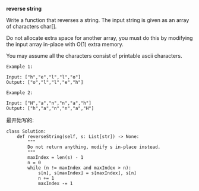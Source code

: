 **reverse string**

Write a function that reverses a string. The input string is given as an array of characters char[].

Do not allocate extra space for another array, you must do this by modifying the input array in-place with O(1) extra memory.

You may assume all the characters consist of printable ascii characters.

```
Example 1:

Input: ["h","e","l","l","o"]
Output: ["o","l","l","e","h"]

Example 2:

Input: ["H","a","n","n","a","h"]
Output: ["h","a","n","n","a","H"]
```

最开始写的:
```
class Solution:
    def reverseString(self, s: List[str]) -> None:
        """
        Do not return anything, modify s in-place instead.
        """
        maxIndex = len(s) - 1
        n = 0
        while (n != maxIndex and maxIndex > n):
            s[n], s[maxIndex] = s[maxIndex], s[n]
            n += 1
            maxIndex -= 1
```
